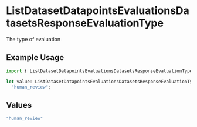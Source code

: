 # ListDatasetDatapointsEvaluationsDatasetsResponseEvaluationType

The type of evaluation

## Example Usage

```typescript
import { ListDatasetDatapointsEvaluationsDatasetsResponseEvaluationType } from "@orq-ai/node/models/operations";

let value: ListDatasetDatapointsEvaluationsDatasetsResponseEvaluationType =
  "human_review";
```

## Values

```typescript
"human_review"
```